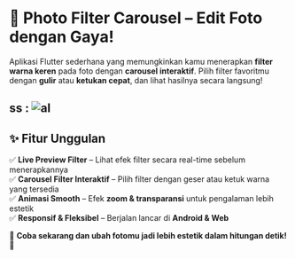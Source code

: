 # 🎨 **Photo Filter Carousel** – Edit Foto dengan Gaya!  

Aplikasi Flutter sederhana yang memungkinkan kamu menerapkan **filter warna keren** pada foto dengan **carousel interaktif**. Pilih filter favoritmu dengan **gulir** atau **ketukan cepat**, dan lihat hasilnya secara langsung!  

ss :  ![al](fiter.png)
---

## ✨ **Fitur Unggulan**  
✅ **Live Preview Filter** – Lihat efek filter secara real-time sebelum menerapkannya  
✅ **Carousel Filter Interaktif** – Pilih filter dengan geser atau ketuk warna yang tersedia  
✅ **Animasi Smooth** – Efek **zoom & transparansi** untuk pengalaman lebih estetik  
✅ **Responsif & Fleksibel** – Berjalan lancar di **Android & Web**  

📸 **Coba sekarang dan ubah fotomu jadi lebih estetik dalam hitungan detik!** 🚀
